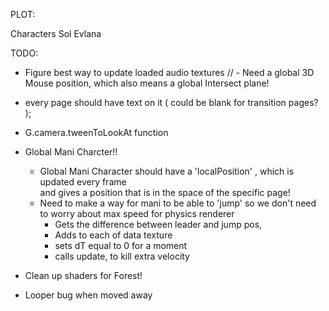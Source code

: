 PLOT:


  Characters
    Sol
    Evlana





TODO:

- Figure best way to update loaded audio textures
// - Need a global 3D Mouse position, which also means a global Intersect plane!
- every page should have text on it ( could be blank for transition pages? );
- G.camera.tweenToLookAt function
- Global Mani Charcter!!
  - Global Mani Character should have a 'localPosition' , which is updated every frame  
    and gives a position that is in the space of the specific page!
  - Need to make a way for mani to be able to 'jump' so we don't need to worry about max speed for physics renderer
    - Gets the difference between leader and jump pos,
    - Adds to each of data texture
    - sets dT equal to 0 for a moment
    - calls update, to kill extra velocity

- Clean up shaders for Forest!

- Looper bug when moved away



